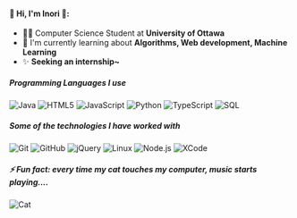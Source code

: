 #### 🌸 Hi, I'm Inori 🌸:

- 🙍‍♀️  Computer Science Student at **University of Ottawa**
- 🌱   I'm currently learning about **Algorithms, Web development, Machine Learning**
- ✨  **Seeking an internship~**

##### Programming Languages I use

![Java](https://img.shields.io/badge/-Java-000000?style=flat&logo=java)
![HTML5](https://img.shields.io/badge/-HTML5-000000?style=flat&logo=html5)
![JavaScript](https://img.shields.io/badge/-JavaScript-000000?style=flat&logo=javascript)
![Python](https://img.shields.io/badge/-Python-000000?style=flat&logo=python)
![TypeScript](https://img.shields.io/badge/-TypeScript-000000?style=flat&logo=typescript)
![SQL](https://img.shields.io/badge/-SQL-000000?style=flat&logo=postgresql)

##### Some of the technologies I have worked with
![Git](https://img.shields.io/badge/-Git-222222?style=flat&logo=git&logoColor=F05032)
![GitHub](https://img.shields.io/badge/-GitHub-222222?style=flat&logo=github&logoColor=181717)
![jQuery](https://img.shields.io/badge/-jQuery-222222?style=flat&logo=jQuery&logoColor=0769AD)
![Linux](https://img.shields.io/badge/-Linux-222222?style=flat&logo=linusx&logoColor=FCC624)
![Node.js](https://img.shields.io/badge/-Node.js-222222?style=flat&logo=node.js&logoColor=339933)
![XCode](https://img.shields.io/badge/-XCode-222222?style=flat&logo=XCode&logoColor=1575F9)

##### ⚡ Fun fact: every time my cat touches my computer, music starts playing....
![Cat](https://media.giphy.com/media/dNgK7Ws7y176U/giphy.gif)
